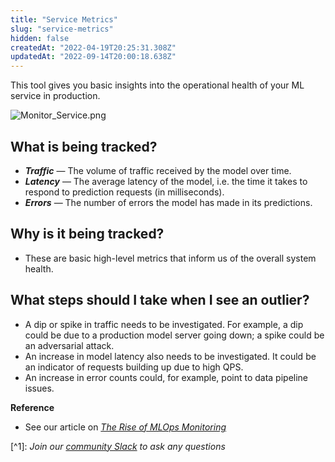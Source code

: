 ```yaml
---
title: "Service Metrics"
slug: "service-metrics"
hidden: false
createdAt: "2022-04-19T20:25:31.308Z"
updatedAt: "2022-09-14T20:00:18.638Z"
---
```

This tool gives you basic insights into the operational health of your ML service in production.

![](https://files.readme.io/c47e26c-Monitor_Service.png "Monitor_Service.png")



## What is being tracked?

- **_Traffic_** — The volume of traffic received by the model over time.
- **_Latency_** —  The average latency of the model, i.e. the time it takes to respond to prediction requests (in milliseconds).
- **_Errors_** —  The number of errors the model has made in its predictions.

## Why is it being tracked?

- These are basic high-level metrics that inform us of the overall system health.

## What steps should I take when I see an outlier?

- A dip or spike in traffic needs to be investigated. For example, a dip could be due to a production model server going down; a spike could be an adversarial attack.
- An increase in model latency also needs to be investigated. It could be an indicator of requests building up due to high QPS.
- An increase in error counts could, for example, point to data pipeline issues.

**Reference**

- See our article on [_The Rise of MLOps Monitoring_](https://www.fiddler.ai/blog/the-rise-of-mlops-monitoring)

[^1]\: _Join our [community Slack](https://www.fiddler.ai/slackinvite) to ask any questions_